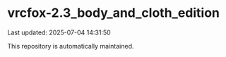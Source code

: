 # vrcfox-2.3_body_and_cloth_edition

Last updated: 2025-07-04 14:31:50

This repository is automatically maintained.
